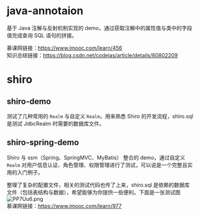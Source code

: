 # java-annotaion

基于 Java 注解与反射机制实现的 demo，通过获取注解中的属性值与类中的字段值完成查询 SQL 语句的拼接。

慕课网链接：https://www.imooc.com/learn/456<br>
知识总结链接：https://blog.csdn.net/codejas/article/details/80802209

# shiro

## shiro-demo

测试了几种常用的 <code>Realm</code> 与自定义 <code>Realm</code>，用来熟悉 Shiro 的开发流程，shiro.sql 是测试 JdbcRealm 时需要的数据库文件。

## shiro-spring-demo

Shiro 与 ssm（Spring、SpringMVC、MyBatis） 整合的 demo，通过自定义 <code>Realm</code> 对用户信息认证、角色管理、权限管理进行了测试，可以说是一个完整且实用的入门例子。

整理了复杂的配置文件，相关的测试代码也传了上来，shiro.sql 是依赖的数据库文件（包括表结构与数据），希望能够为你提供一些便利。下面是一张测试图<br>
<img src="https://s1.ax1x.com/2018/06/27/PP7Uu6.png" alt="PP7Uu6.png" border="0" /><br>
慕课网链接：https://www.imooc.com/learn/977
